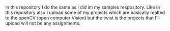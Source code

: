 In this repository I do the same as I did im my samples respository. Like in this repository also I upload some of my projects which are basically realted to the openCV (open computer Vision) but the twist is the projects that I'll upload will not be any assignments.